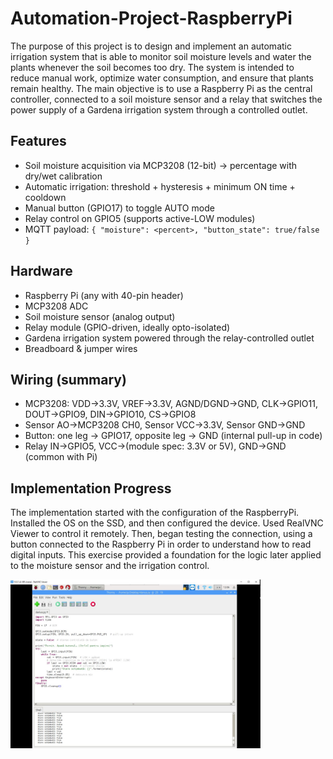 # Automation-Project-RaspberryPi
The purpose of this project is to design and implement an automatic irrigation system that is able to monitor soil moisture levels and water the plants whenever the soil becomes too dry. The system is intended to reduce manual work, optimize water consumption, and ensure that plants remain healthy. The main objective is to use a Raspberry Pi as the central controller, connected to a soil moisture sensor and a relay that switches the power supply of a Gardena irrigation system through a controlled outlet.

## Features
- Soil moisture acquisition via MCP3208 (12-bit) → percentage with dry/wet calibration
- Automatic irrigation: threshold + hysteresis + minimum ON time + cooldown
- Manual button (GPIO17) to toggle AUTO mode
- Relay control on GPIO5 (supports active-LOW modules)
- MQTT payload: `{ "moisture": <percent>, "button_state": true/false }`

## Hardware
- Raspberry Pi (any with 40-pin header)
- MCP3208 ADC
- Soil moisture sensor (analog output)
- Relay module (GPIO-driven, ideally opto-isolated)
- Gardena irrigation system powered through the relay-controlled outlet
- Breadboard & jumper wires

## Wiring (summary)
- MCP3208: VDD→3.3V, VREF→3.3V, AGND/DGND→GND, CLK→GPIO11, DOUT→GPIO9, DIN→GPIO10, CS→GPIO8
- Sensor AO→MCP3208 CH0, Sensor VCC→3.3V, Sensor GND→GND
- Button: one leg → GPIO17, opposite leg → GND (internal pull-up in code)
- Relay IN→GPIO5, VCC→(module spec: 3.3V or 5V), GND→GND (common with Pi)

## Implementation Progress
The implementation started with the configuration of the RaspberryPi. Installed the OS on the SSD, and then configured the device. Used RealVNC Viewer to control it remotely.
Then, began testing the connection, using a button connected to the Raspberry Pi in order to understand how to read digital inputs. This exercise provided a foundation for the logic later applied to the moisture sensor and the irrigation control.

<img src="photos/rpi.jpg" width="400">

